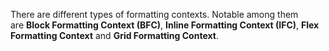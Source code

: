 There are different types of formatting contexts. Notable among them are **Block Formatting Context (BFC)**, **Inline Formatting Context (IFC)**, **Flex Formatting Context** and **Grid Formatting Context**.
